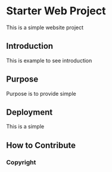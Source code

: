 # Starter Web Project

This is a simple website project

## Introduction

This is example to see introduction

## Purpose

Purpose is to provide simple

## Deployment

This is a simple

## How to Contribute


### Copyright